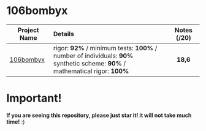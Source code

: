 # 106bombyx

| Project Name    | Details                                                                                    | Notes (/20)  |
| --------------- |:------------------------------------------------------------------------------------------ | :-----------:|
| [106bombyx](https://github.com/Paul-Marie/106bombyx/blob/master/106bombyx) | rigor: **92%** / minimum tests: **100%** / number of individuals: **90%** </br> synthetic scheme: **90%** / mathematical rigor: **100%** | **18,6**    |

# Important!
**If you are seeing this repository, please just star it! it will not take much time!** :)
